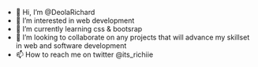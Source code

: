 - 👋 Hi, I’m @DeolaRichard
- 👀 I’m interested in web development
- 🌱 I’m currently learning css & bootsrap
- 💞️ I’m looking to collaborate on any projects that will advance my skillset in web and software development
- 📫 How to reach me on twitter @its_richiie

<!---
DeolaRichard/DeolaRichard is a ✨ special ✨ repository because its `README.md` (this file) appears on your GitHub profile.
You can click the Preview link to take a look at your changes.
--->
